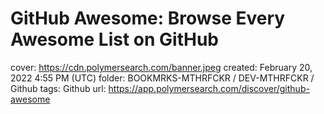 # GitHub Awesome: Browse Every Awesome List on GitHub

cover: https://cdn.polymersearch.com/banner.jpeg
created: February 20, 2022 4:55 PM (UTC)
folder: BOOKMRKS-MTHRFCKR / DEV-MTHRFCKR / Github
tags: Github
url: https://app.polymersearch.com/discover/github-awesome